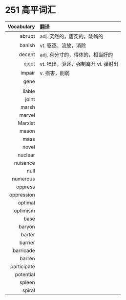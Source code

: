# 251 高平词汇

|Vocabulary|翻译|
|-:|:-|
|abrupt|adj. 突然的，唐突的，陡峭的|
|banish|vt. 驱逐，流放，消除|
|decent|adj. 有分寸的，得体的，相当好的|
|eject|vt. 喷出，驱逐，强制离开 vi. 弹射出|
|impair|v. 损害，削弱|
|gene||
|||
|liable||
|joint||
|marsh||
|marvel||
|Marxist||
|mason||
|mass||
|novel||
|nuclear||
|nuisance||
|null||
|numerous||
|oppress||
|oppression||
|optimal||
|optimism||
|base||
|baryon||
|barter||
|barrier||
|barricade||
|barren||
|participate||
|potential||
|spleen||
|spiral||


